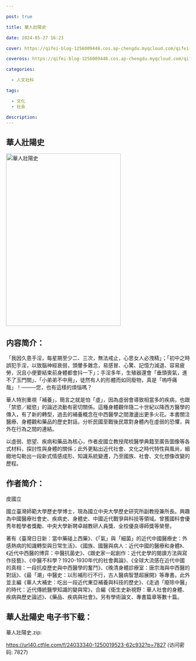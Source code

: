 ```yaml
---

post: true

title: 華人壯陽史

date: 2024-05-27 16:23

cover: https://qifei-blog-1256009448.cos.ap-chengdu.myqcloud.com/qifei-blog/65ee5cc69f345e8d034c33a0.jpg

coveross: https://qifei-blog-1256009448.cos.ap-chengdu.myqcloud.com/qifei-blog/65ee5cc69f345e8d034c33a0.jpg

categories:

  - 人文社科

tags:

  - 文化
  - 社会

description:
---
```


## 華人壯陽史
<img alt="華人壯陽史 " class="aligncenter loaded" data-was-processed="true" decoding="async" fetchpriority="high" height="471" src="https://qifei-blog-1256009448.cos.ap-chengdu.myqcloud.com/qifei-blog/65ee5cc69f345e8d034c33a0.jpg" style="cursor: zoom-in;" width="314"/>

## 内容简介：

「我因久患手淫，每星期至少二、三次，無法戒止，心思女人必洩精」；「初中之時誤犯手淫，以致腦神經衰弱，頭暈多雜念，易感冒、心驚、記憶力減退、容易疲勞，況且小便要結束前身體都會抖一下」；手淫多年，生殖器還會「垂頭喪氣，進不了玉門關」、「小弟弟不中用」，徒然有人的形體而如同廢物，真是「嗚呼痛哉」！────您，也有這樣的煩惱嗎？

華人特別重視「補養」，簡言之就是怕「虛」，因為虛弱會導致相當多的疾病，也跟「禁慾／縱慾」的論述流動有密切關係。這種身體觀伴隨二十世紀以降西方醫學的傳入，有了新的轉型，過去的補養概念在中西醫學之間激盪出更多火花。本書關注醫療、身體觀和藥品的歷史對話，分析民國至戰後民眾對身體內在虛弱的恐懼，與外在行為之間的連結。

以虛弱、慾望、疾病和藥品為核心，作者皮國立教授爬梳醫學典籍至廣告圖像等各式材料，探討性與身體的關係；此外更點出近代社會、文化之時代特性與風尚，細緻地勾勒出一段新式情感成形、知識系統變遷，乃至國族、社會、文化想像改變的歷程。

## 作者简介：

皮國立

國立臺灣師範大學歷史學博士，現為國立中央大學歷史研究所副教授兼所長。興趣為中國醫療社會史、疾病史、身體史、中國近代戰爭與科技等領域。曾獲國科會優秀年輕學者獎勵、中央大學新聘卓越教研人員獎、全校優良導師獎等榮譽。

著有《臺灣日日新：當中藥碰上西藥》、《「氣」與「細菌」的近代中國醫療史：外感熱病的知識轉型與日常生活》、《國族、國醫與病人：近代中國的醫療和身體》、《近代中西醫的博弈：中醫抗菌史》、《跟史家一起創作：近代史學的閱讀方法與寫作技藝》、《中醫不科學？1920-1930年代的社會輿論》、《全球大流感在近代中國的真相：一段抗疫歷史與中西醫學的奮鬥》、《晚清身體診療室：唐宗海與中西醫的對話》、《最「潮」中醫史：以形補形行不行，古人醫病智慧超展開》等專書。此外並主編《華人大補史：吃出一段近代東亞補養與科技的歷史》、《走過「廢除中醫」的時代：近代傳統醫學知識的變與常》，合編《衛生史新視野：華人社會的身體、疾病與歷史論述》、《藥品、疾病與社會》。另有學術論文、專書篇章等數十篇。

## 華人壯陽史 电子书下载：



華人壯陽史.zip: 

https://url40.ctfile.com/f/24033340-1250019523-62c932?p=7827 (访问密码: 7827)
